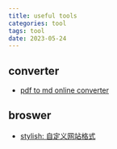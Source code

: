 ```yaml
---
title: useful tools
categories: tool
tags: tool
date: 2023-05-24
---
```


## converter

- [pdf to md online converter](https://pdf2md.morethan.io/)

## broswer

- [stylish: 自定义网站格式]()